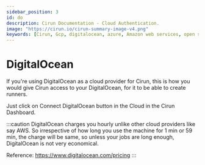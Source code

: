 ```yaml
---
sidebar_position: 3
id: do
description: Cirun Documentation - Cloud Authentication.
image: "https://cirun.io/cirun-summary-image-v4.png"
keywords: [Cirun, Gcp, digitalocean, azure, Amazon web services, open stack, Authentication, Oracle]
---
```


# DigitalOcean

If you're using DigitalOcean as a cloud provider for Cirun, this is how you would give
Cirun access to your DigitalOcean, for it to be able to create runners.


Just click on Connect DigitalOcean button in the Cloud in the Cirun Dashboard.

:::caution
DigitalOcean charges you hourly unlike other cloud providers like say AWS. So irrespective of how long you
use the machine for 1 min or 59 min, the charge will be same, so unless your jobs are long enough, DigitalOcean
is not very economical.

Reference: https://www.digitalocean.com/pricing
:::

